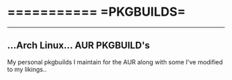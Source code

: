 ===========
=PKGBUILDS=
===========

----------------
...Arch Linux...
 AUR PKGBUILD's
----------------

My personal pkgbuilds I maintain for the AUR
 along with some I've modified to my likings..
